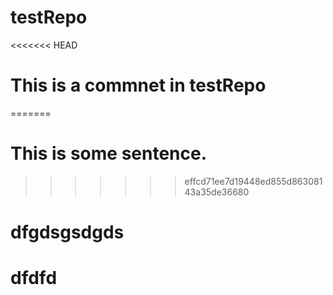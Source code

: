 # testRepo
<<<<<<< HEAD
# This is a commnet in testRepo
=======
# This is some sentence.
>>>>>>> effcd71ee7d19448ed855d86308143a35de36680
# dfgdsgsdgds
# dfdfd